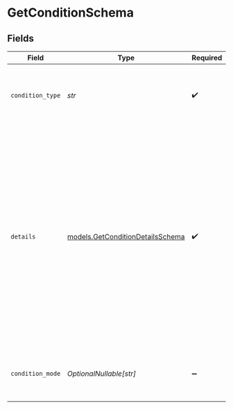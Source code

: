 # GetConditionSchema


## Fields

| Field                                                                                                                                                                                                                               | Type                                                                                                                                                                                                                                | Required                                                                                                                                                                                                                            | Description                                                                                                                                                                                                                         | Example                                                                                                                                                                                                                             |
| ----------------------------------------------------------------------------------------------------------------------------------------------------------------------------------------------------------------------------------- | ----------------------------------------------------------------------------------------------------------------------------------------------------------------------------------------------------------------------------------- | ----------------------------------------------------------------------------------------------------------------------------------------------------------------------------------------------------------------------------------- | ----------------------------------------------------------------------------------------------------------------------------------------------------------------------------------------------------------------------------------- | ----------------------------------------------------------------------------------------------------------------------------------------------------------------------------------------------------------------------------------- |
| `condition_type`                                                                                                                                                                                                                    | *str*                                                                                                                                                                                                                               | :heavy_check_mark:                                                                                                                                                                                                                  | Condition type                                                                                                                                                                                                                      | {<br/>"summary": "Sample Condition type",<br/>"value": "at_specific_time"<br/>}                                                                                                                                                     |
| `details`                                                                                                                                                                                                                           | [models.GetConditionDetailsSchema](../models/getconditiondetailsschema.md)                                                                                                                                                          | :heavy_check_mark:                                                                                                                                                                                                                  | Condition Details                                                                                                                                                                                                                   | {<br/>"summary": "Sample task details",<br/>"value": {<br/>"frequency": "monthly",<br/>"interval": 1,<br/>"start_at": "2025-08-16 10:56:20Z",<br/>"until": "2025-09-22 10:56:20Z",<br/>"by_week_day": [<br/>"mo"<br/>],<br/>"by_month_day": [<br/>1,<br/>2<br/>],<br/>"start_now": true<br/>}<br/>} |
| `condition_mode`                                                                                                                                                                                                                    | *OptionalNullable[str]*                                                                                                                                                                                                             | :heavy_minus_sign:                                                                                                                                                                                                                  | Condition Mode                                                                                                                                                                                                                      | {<br/>"summary": "Sample condition mode",<br/>"value": "and"<br/>}                                                                                                                                                                  |